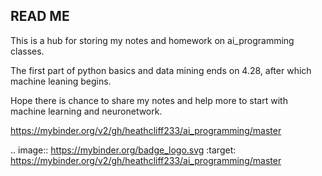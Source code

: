 ## READ ME
This is a hub for storing my notes and homework on ai_programming classes.  

The first part of python basics and data mining ends on 4.28, after which machine leaning begins.

Hope there is chance to share my notes and help more to start with machine learning and neuronetwork.  

https://mybinder.org/v2/gh/heathcliff233/ai_programming/master

.. image:: https://mybinder.org/badge_logo.svg
 :target: https://mybinder.org/v2/gh/heathcliff233/ai_programming/master